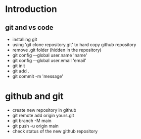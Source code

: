 # Introduction

## git and vs code
- installing git
- using 'git clone repository.git' to hard copy github repository
- remove .git folder (hidden in the repository)
- git config --global user.name 'name'
- git config --global user.email 'email'
- git init
- git add .
- git commit -m 'message'

# github and git
- create new repository in github
- git remote add origin yours.git
- git branch -M main
- git push -u origin main
- check status of the new github repository



